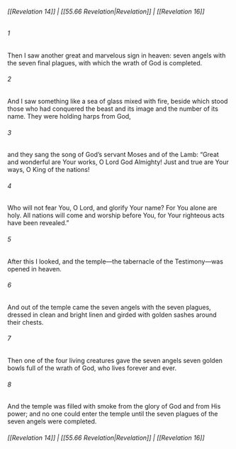 
###### [[Revelation 14]] | [[55.66 Revelation|Revelation]] | [[Revelation 16]]

###### 1
Then I saw another great and marvelous sign in heaven: seven angels with the seven final plagues, with which the wrath of God is completed.
###### 2
And I saw something like a sea of glass mixed with fire, beside which stood those who had conquered the beast and its image and the number of its name. They were holding harps from God,
###### 3
and they sang the song of God’s servant Moses and of the Lamb: “Great and wonderful are Your works, O Lord God Almighty! Just and true are Your ways, O King of the nations!
###### 4
Who will not fear You, O Lord, and glorify Your name? For You alone are holy. All nations will come and worship before You, for Your righteous acts have been revealed.”
###### 5
After this I looked, and the temple—the tabernacle of the Testimony—was opened in heaven.
###### 6
And out of the temple came the seven angels with the seven plagues, dressed in clean and bright linen and girded with golden sashes around their chests.
###### 7
Then one of the four living creatures gave the seven angels seven golden bowls full of the wrath of God, who lives forever and ever.
###### 8
And the temple was filled with smoke from the glory of God and from His power; and no one could enter the temple until the seven plagues of the seven angels were completed.

###### [[Revelation 14]] | [[55.66 Revelation|Revelation]] | [[Revelation 16]]
